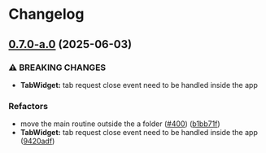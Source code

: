 # Changelog

## [0.7.0-a.0](https://github.com/ceccopierangiolieugenio/pyTermTk/compare/tlogg-v0.6.0-a.0...tlogg-v0.7.0-a.0) (2025-06-03)


### ⚠ BREAKING CHANGES

* **TabWidget:** tab request close  event need to be handled inside the app

### Refactors

* move the main routine outside the a folder ([#400](https://github.com/ceccopierangiolieugenio/pyTermTk/issues/400)) ([b1bb71f](https://github.com/ceccopierangiolieugenio/pyTermTk/commit/b1bb71fd1ecd9c41a4cb016de15f1d695ea58ba5))
* **TabWidget:** tab request close  event need to be handled inside the app ([9420adf](https://github.com/ceccopierangiolieugenio/pyTermTk/commit/9420adf68e2184482cd71266f280c560ea911f45))
